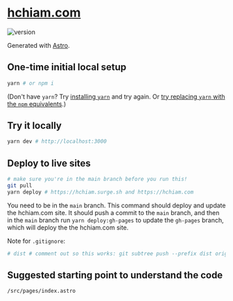# [hchiam.com](https://hchiam.com)

![version](https://img.shields.io/github/release/hchiam/hchiam.github.io)

Generated with [Astro](https://github.com/hchiam/learning-astro).

## One-time initial local setup

```bash
yarn # or npm i
```

(Don't have `yarn`? Try [installing `yarn`](https://yarnpkg.com/en/docs/install) and try again. Or [try replacing `yarn` with the `npm` equivalents](https://github.com/hchiam/learning-yarn).)

## Try it locally

```bash
yarn dev # http://localhost:3000
```

## Deploy to live sites

```bash
# make sure you're in the main branch before you run this!
git pull
yarn deploy # https://hchiam.surge.sh and https://hchiam.com
```

You need to be in the `main` branch. This command should deploy and update the hchiam.com site. It should push a commit to the `main` branch, and then in the `main` branch run `yarn deploy:gh-pages` to update the `gh-pages` branch, which will deploy the the hchiam.com site.

Note for `.gitignore`:

```sh
# dist # comment out so this works: git subtree push --prefix dist origin gh-pages
```

## Suggested starting point to understand the code

`/src/pages/index.astro`
